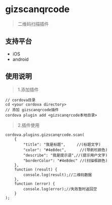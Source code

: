 # gizscanqrcode

> 二维码扫描插件

## 支持平台
* iOS
* android

## 使用说明

> 1.添加插件
```
// cordova目录
cd <your cordova directory>
// 添加 gizscanqrcode插件
cordova plugin add <gizscanqrcode本地目录>
```

> 2.插件使用
```
cordova.plugins.gizscanqrcode.scan(
    {
        "title": "我是标题",     //(标题文字)
        "color": "#4e8dec",      //(导航栏颜色)
        "describe": "我是提示语",//(提示用户文字)
        "borderColor": "#4e8dec" //(扫描框颜色)
    },
    function (result) {
        console.log(result);//二维码数据
    },
    function (error) {
        console.log(error);//失败暂时返回空
    }
);
```









